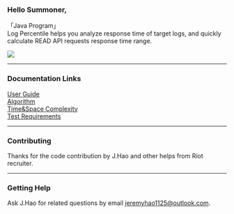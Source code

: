 
### Hello Summoner, 

「Java Program」  
Log Percentile helps you analyze response time of target logs, and quickly calculate READ API requests response time range.

[![](https://www.mdeditor.com/images/logos/markdown.png)](https://www.mdeditor.com/images/logos/markdown.png "markdown")

----

### Documentation Links
[User Guide](https://www.mdeditor.com/)  
[Algorithm](https://www.mdeditor.com/)  
[Time&Space Complexity](https://www.mdeditor.com/)  
[Test Requirements](https://www.mdeditor.com/)  

----

### Contributing
Thanks for the code contribution by J.Hao and other helps from Riot recruiter. 

----

### Getting Help
Ask J.Hao for related questions by email <jeremyhao1125@outlook.com>. 
